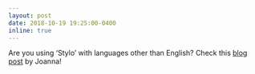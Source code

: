 ```yaml
---
layout: post
date: 2018-10-19 19:25:00-0400
inline: true
---
```


Are you using ‘Stylo’ with languages other than English? Check this [blog post](https://computationalstylistics.github.io/blog/stylo_and_languages/) by Joanna!
